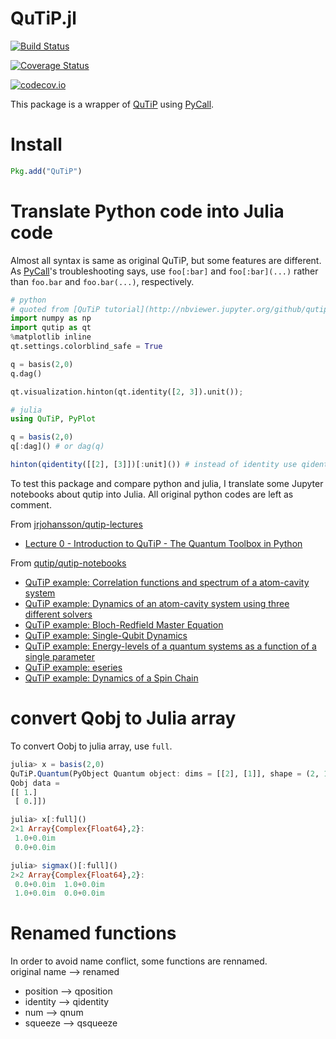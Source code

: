 # QuTiP.jl

[![Build Status](https://travis-ci.org/goropikari/QuTiP.jl.svg?branch=master)](https://travis-ci.org/goropikari/QuTiP.jl)

[![Coverage Status](https://coveralls.io/repos/goropikari/QuTiP.jl/badge.svg?branch=master&service=github)](https://coveralls.io/github/goropikari/QuTiP.jl?branch=master)

[![codecov.io](http://codecov.io/github/goropikari/QuTiP.jl/coverage.svg?branch=master)](http://codecov.io/github/goropikari/QuTiP.jl?branch=master)


This package is a wrapper of [QuTiP](http://qutip.org/) using [PyCall](https://github.com/stevengj/PyCall.jl).


# Install

```julia
Pkg.add("QuTiP")
```

# Translate Python code into Julia code
Almost all syntax is same as original QuTiP, but some features are different. 
As [PyCall](https://github.com/JuliaPy/PyCall.jl)'s troubleshooting says, use `foo[:bar]` and `foo[:bar](...)` rather than `foo.bar` and `foo.bar(...)`, respectively.

```python
# python
# quoted from [QuTiP tutorial](http://nbviewer.jupyter.org/github/qutip/qutip-notebooks/blob/master/examples/superop-contract.ipynb)
import numpy as np
import qutip as qt
%matplotlib inline
qt.settings.colorblind_safe = True

q = basis(2,0)
q.dag()

qt.visualization.hinton(qt.identity([2, 3]).unit());
```

```julia
# julia
using QuTiP, PyPlot

q = basis(2,0)
q[:dag]() # or dag(q)

hinton(qidentity([[2], [3]])[:unit]()) # instead of identity use qidentity
```

To test this package and compare python and julia, I translate some Jupyter notebooks about qutip into Julia. 
All original python codes are left as comment.  

From [jrjohansson/qutip-lectures](https://github.com/jrjohansson/qutip-lectures)
- [Lecture 0 - Introduction to QuTiP - The Quantum Toolbox in Python](https://github.com/goropikari/qutip-lectures/blob/master/Lecture-0-Introduction-to-QuTiP.ipynb)

From [qutip/qutip-notebooks](https://github.com/qutip/qutip-notebooks)
- [QuTiP example: Correlation functions and spectrum of a atom-cavity system](https://github.com/goropikari/qutip-notebooks/blob/master/examples/atom-cavity-correlation-function.ipynb)
- [QuTiP example: Dynamics of an atom-cavity system using three different solvers](https://github.com/goropikari/qutip-notebooks/blob/master/examples/atom-cavity-dynamics.ipynb)
- [QuTiP example: Bloch-Redfield Master Equation](https://github.com/goropikari/qutip-notebooks/blob/master/examples/bloch-redfield.ipynb)
- [QuTiP example: Single-Qubit Dynamics](https://github.com/goropikari/qutip-notebooks/blob/master/examples/qubit-dynamics.ipynb)
- [QuTiP example: Energy-levels of a quantum systems as a function of a single parameter](https://github.com/goropikari/qutip-notebooks/blob/master/examples/energy-levels.ipynb)
- [QuTiP example: eseries](https://github.com/goropikari/qutip-notebooks/blob/master/examples/eseries.ipynb)
- [QuTiP example: Dynamics of a Spin Chain](https://github.com/goropikari/qutip-notebooks/blob/master/examples/spin-chain.ipynb)

# convert Qobj to Julia array
To convert Oobj to julia array, use `full`.
```julia
julia> x = basis(2,0)
QuTiP.Quantum(PyObject Quantum object: dims = [[2], [1]], shape = (2, 1), type = ket
Qobj data =
[[ 1.]
 [ 0.]])

julia> x[:full]()
2×1 Array{Complex{Float64},2}:
 1.0+0.0im
 0.0+0.0im

julia> sigmax()[:full]()
2×2 Array{Complex{Float64},2}:
 0.0+0.0im  1.0+0.0im
 1.0+0.0im  0.0+0.0im
```

# Renamed functions
In order to avoid name conflict, some functions are rennamed.  
original name --> renamed
- position --> qposition
- identity --> qidentity
- num      --> qnum
- squeeze  --> qsqueeze
